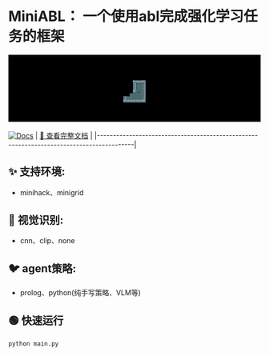 # MiniABL： 一个使用abl完成强化学习任务的框架
![demo演示](assets/animation.gif)

[![Docs](https://img.shields.io/badge/Docs-Complete-green)](https://rayburstray.github.io/MiniAbl_Wiki/)
| [📄 查看完整文档](https://rayburstray.github.io/MiniAbl_Wiki/) |
|-----------------------------------------------------------------------------------------|

## ✨ 支持环境:
- minihack、minigrid
## 🚀 视觉识别:
- cnn、clip、none
## 🐦 agent策略:
- prolog、python(纯手写策略、VLM等)

## 🟢 快速运行
```python
python main.py
```